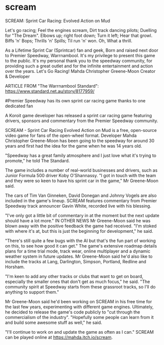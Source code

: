 # scream
SCREAM: Sprint Car Racing: Evolved Action on Mud

Let's  go  racing; 
Feel the engines scream,
Dirt track dancing pilots; 
Duelling for "The Dream".
Elbows up; right foot down; 
Turn it left; Hear that growl.
Biffs 'n' Bops;	
Thrills 'n' Spills;
Til run 'n' won. 
Oh, What a thrill.

As a Lifetime Sprint Car (Sprintcar) fan and geek,  Born and raised next door to Premier Speedway, Warrnambool.
It's my privilege to present this game to the public. It's my personal thank you to the speedway community,
for providing such a great outlet and for the infinite entertainment and action over the years. Let's Go Racing!
Mahda Christopher Greene-Moon
Creator & Developer


ARTICLE FROM "The Warrnambool Standard":
https://www.standard.net.au/story/8177959/

#Premier Speedway has its own sprint car racing game thanks to one dedicated fan

A Koroit game developer has released a sprint car racing game featuring
drivers, sponsors and commentary from the Premier Speedway community.

SCREAM - Sprint Car Racing Evolved Action on Mud is a free, open-source video
game for fans of the open-wheel format. Developer Mahda Christopher Greene-Moon
has been going to the speedway for around 30 years and first had the idea for
the game when he was 14 years old.

"Speedway has a great family atmosphere and I just love what it's trying to
promote," he told The Standard.

The game includes a number of real-world businesses and drivers, such as Junior
Formula 500 driver Koby O'Shannassy. "I got in touch with the team and they
were so keen to have his sprint car in the game," Mr Greene-Moon said.

The cars of Tim Van Ginneken, David Donegan and Johnny Vogels are also included
in the game's lineup. SCREAM features commentary from Premier Speedway track
announcer Gavin White, recorded live with his blessing.

"I've only got a little bit of commentary in at the moment but the next update
should have a lot more." IN OTHER NEWS Mr Greene-Moon said he was blown away
with the positive feedback the game had received. "I'm stoked with where it's
at, but this is just the beginning for development," he said.

"There's still quite a few bugs with the AI but that's the fun part of working
on this, to see how good it can get." The game's extensive roadmap details
plans for a time trial mode, track wear, online multiplayer and a dynamic
weather system in future updates. Mr Greene-Moon said he'd also like to include
the tracks at Lang, Darlington, Simpson, Portland, Redline and Horsham.

"I'm keen to add any other tracks or clubs that want to get on board,
especially the smaller ones that don't get as much focus," he said. "The
community spirit at Speedway starts from these grassroot tracks, so I'll do
anything to support them."

Mr Greene-Moon said he'd been working on SCREAM in his free time for the last
few years, experimenting with different game engines. Ultimately, he decided to
release the game's code publicly to "cut through the commercialism of the
industry". "Hopefully some people can learn from it and build some awesome
stuff as well," he said.

"I'll continue to work on and update the game as often as I can." SCREAM can be
played online at https://mahda.itch.io/scream. 
